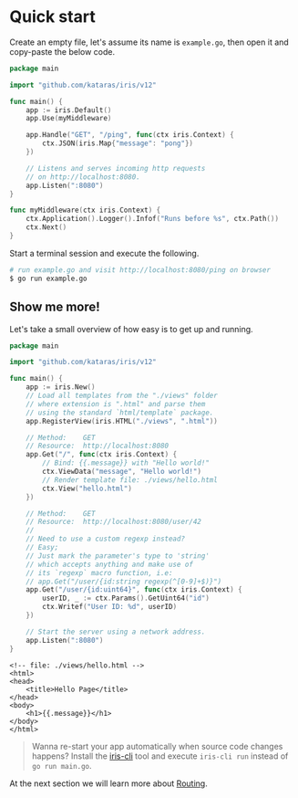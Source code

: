 # Quick start

Create an empty file, let's assume its name is `example.go`, then open it and copy-paste the below code.

```go
package main

import "github.com/kataras/iris/v12"

func main() {
    app := iris.Default()
    app.Use(myMiddleware)

    app.Handle("GET", "/ping", func(ctx iris.Context) {
        ctx.JSON(iris.Map{"message": "pong"})
    })

    // Listens and serves incoming http requests
    // on http://localhost:8080.
    app.Listen(":8080")
}

func myMiddleware(ctx iris.Context) {
    ctx.Application().Logger().Infof("Runs before %s", ctx.Path())
    ctx.Next()
}
```

Start a terminal session and execute the following.

```bash
# run example.go and visit http://localhost:8080/ping on browser
$ go run example.go
```

## Show me more!

Let's take a small overview of how easy is to get up and running.

```go
package main

import "github.com/kataras/iris/v12"

func main() {
    app := iris.New()
    // Load all templates from the "./views" folder
    // where extension is ".html" and parse them
    // using the standard `html/template` package.
    app.RegisterView(iris.HTML("./views", ".html"))

    // Method:    GET
    // Resource:  http://localhost:8080
    app.Get("/", func(ctx iris.Context) {
        // Bind: {{.message}} with "Hello world!"
        ctx.ViewData("message", "Hello world!")
        // Render template file: ./views/hello.html
        ctx.View("hello.html")
    })

    // Method:    GET
    // Resource:  http://localhost:8080/user/42
    //
    // Need to use a custom regexp instead?
    // Easy;
    // Just mark the parameter's type to 'string'
    // which accepts anything and make use of
    // its `regexp` macro function, i.e:
    // app.Get("/user/{id:string regexp(^[0-9]+$)}")
    app.Get("/user/{id:uint64}", func(ctx iris.Context) {
        userID, _ := ctx.Params().GetUint64("id")
        ctx.Writef("User ID: %d", userID)
    })

    // Start the server using a network address.
    app.Listen(":8080")
}
```

```markup
<!-- file: ./views/hello.html -->
<html>
<head>
    <title>Hello Page</title>
</head>
<body>
    <h1>{{.message}}</h1>
</body>
</html>
```

> Wanna re-start your app automatically when source code changes happens? Install the [iris-cli](https://github.com/kataras/iris-cli) tool and execute `iris-cli run` instead of `go run main.go`.

At the next section we will learn more about [Routing](../contents/routing/).


<!-- slide:break-100 -->
